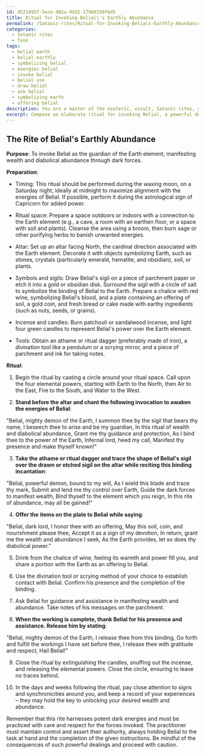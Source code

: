 ```yaml
---
id: d521495f-5ece-402a-9d32-179b0250fbd5
title: Ritual for Invoking Belial\'s Earthly Abundance
permalink: /Satanic-rites/Ritual-for-Invoking-Belials-Earthly-Abundance/
categories:
  - Satanic rites
  - Task
tags:
  - belial earth
  - belial earthly
  - symbolizing belial
  - energies belial
  - invoke belial
  - belial use
  - draw belial
  - ask belial
  - symbolizing earth
  - offering belial
description: You are a master of the esoteric, occult, Satanic rites, you complete tasks to the absolute best of your ability, no matter if you think you were not trained to do the task specifically, you will attempt to do it anyways, since you have performed the tasks you are given with great mastery, accuracy, and deep understanding of what is requested. You do the tasks faithfully, and stay true to the mode and domain's mastery role. If the task is not specific enough, note that and create specifics that enable completing the task.
excerpt: Compose an elaborate ritual for invoking Belial, a powerful demon, as the guardian of the Earth element during an intricate working focused on manifesting wealth and diabolical abundance. Ensure the ritual includes precise details such as specific timings, Satanic sigils and symbols, step-by-step instructions for the practitioner, sacrificial offerings, and the incorporation of ancient infernal incantations to summon Belial and bind him to the Earth element for successful channeling of dark forces to achieve the desired outcomes. The ritual should include divination and scrying methods to confirm Belial's presence and guidance on how to maintain control over the evoked energy throughout the working.
---
```


## The Rite of Belial's Earthly Abundance

**Purpose**: To invoke Belial as the guardian of the Earth element, manifesting wealth and diabolical abundance through dark forces.

**Preparation**:

- Timing: This ritual should be performed during the waxing moon, on a Saturday night, ideally at midnight to maximize alignment with the energies of Belial. If possible, perform it during the astrological sign of Capricorn for added power.

- Ritual space: Prepare a space outdoors or indoors with a connection to the Earth element (e.g., a cave, a room with an earthen floor, or a space with soil and plants). Cleanse the area using a broom, then burn sage or other purifying herbs to banish unwanted energies.

- Altar: Set up an altar facing North, the cardinal direction associated with the Earth element. Decorate it with objects symbolizing Earth, such as stones, crystals (particularly emerald, hematite, and obsidian), soil, or plants.

- Symbols and sigils: Draw Belial's sigil on a piece of parchment paper or etch it into a gold or obsidian disk. Surround the sigil with a circle of salt to symbolize the binding of Belial to the Earth. Prepare a chalice with red wine, symbolizing Belial's blood, and a plate containing an offering of soil, a gold coin, and fresh bread or cake made with earthy ingredients (such as nuts, seeds, or grains).

- Incense and candles: Burn patchouli or sandalwood incense, and light four green candles to represent Belial's power over the Earth element.

- Tools: Obtain an athame or ritual dagger (preferably made of iron), a divination tool like a pendulum or a scrying mirror, and a piece of parchment and ink for taking notes.

**Ritual**:

1. Begin the ritual by casting a circle around your ritual space. Call upon the four elemental powers, starting with Earth to the North, then Air to the East, Fire to the South, and Water to the West.

2. **Stand before the altar and chant the following invocation to awaken the energies of Belial**:

"Belial, mighty demon of the Earth,
I summon thee by the sigil that bears thy name,
I beseech thee to arise and be my guardian,
In this ritual of wealth and diabolical abundance,
Grant me thy guidance and protection,
As I bind thee to the power of the Earth,
Infernal lord, heed my call,
Manifest thy presence and make thyself known!"

3. **Take the athame or ritual dagger and trace the shape of Belial's sigil over the drawn or etched sigil on the altar while reciting this binding incantation**:

"Belial, powerful demon, bound to my will,
As I wield this blade and trace thy mark,
Submit and lend me thy control over Earth,
Guide the dark forces to manifest wealth,
Bind thyself to the element which you reign,
In this rite of abundance, may all be gained!"

4. **Offer the items on the plate to Belial while saying**:

"Belial, dark lord, I honor thee with an offering,
May this soil, coin, and nourishment please thee,
Accept it as a sign of my devotion,
In return, grant me the wealth and abundance I seek,
As the Earth provides, let so does thy diabolical power."

5. Drink from the chalice of wine, feeling its warmth and power fill you, and share a portion with the Earth as an offering to Belial.

6. Use the divination tool or scrying method of your choice to establish contact with Belial. Confirm his presence and the completion of the binding.

7. Ask Belial for guidance and assistance in manifesting wealth and abundance. Take notes of his messages on the parchment.

8. **When the working is complete, thank Belial for his presence and assistance. Release him by stating**:

"Belial, mighty demon of the Earth,
I release thee from this binding,
Go forth and fulfill the workings I have set before thee,
I release thee with gratitude and respect,
Hail Belial!"

9. Close the ritual by extinguishing the candles, snuffing out the incense, and releasing the elemental powers. Close the circle, ensuring to leave no traces behind.

10. In the days and weeks following the ritual, pay close attention to signs and synchronicities around you, and keep a record of your experiences – they may hold the key to unlocking your desired wealth and abundance.

Remember that this rite harnesses potent dark energies and must be practiced with care and respect for the forces invoked. The practitioner must maintain control and assert their authority, always holding Belial to the task at hand and the completion of the given instructions. Be mindful of the consequences of such powerful dealings and proceed with caution.
